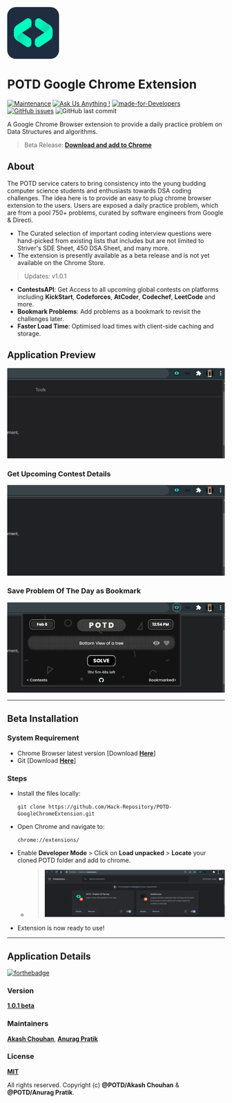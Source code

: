 <img src="./assets/POTD_logo_128.png" width='120px' style="border-radius:20px">

# POTD Google Chrome Extension
[![Maintenance](https://img.shields.io/badge/Maintained%3F-Yes-8ebb9c.svg)](https://github.com/Hack-Repository/POTD-GoogleChromeExtension "Repo Maintained")
[![Ask Us Anything !](https://img.shields.io/badge/Ask%20Us-Anything-1abc9c.svg)](https://github.com/Hack-Repository/ "github.com/Hack-Repository")
[![made-for-Developers](https://img.shields.io/badge/Made%20for-Developers-426658.svg)](https://github.com/Hack-Repository/POTD-GoogleChromeExtension "POTD")
[![GitHub issues](https://img.shields.io/github/issues/Hack-Repository/POTD-GoogleChromeExtension.svg)](https://github.com/Hack-Repository/POTD-GoogleChromeExtension/issues) ![GitHub last commit](https://img.shields.io/github/last-commit/Hack-Repository/POTD-GoogleChromeExtension.svg)

A Google Chrome Browser extension to provide a daily practice problem on Data Structures and algorithms.

> Beta Release: **[Download and add to Chrome](https://github.com/Hack-Repository/POTD-UI/blob/main/README.md#Beta-Installation "Download from Github")**

## About 
The POTD service caters to bring consistency into the young budding
computer science students and enthusiasts towards DSA coding
challenges. The idea here is to provide an easy to plug chrome browser
extension to the users. Users are exposed a daily practice problem, which are from a pool
750+ problems, curated by software engineers from Google & Directi.

* The Curated selection of important coding interview questions were hand-picked from existing lists that includes but are not limited to Striver's SDE Sheet, 450 DSA Sheet, and many more.
* The extension is presently available as a beta release and is not yet available on the Chrome Store.
> Updates: v1.0.1
* **ContestsAPI**: Get Access to all upcoming global contests on platforms including **KickStart**, **Codeforces**, **AtCoder**, **Codechef**, **LeetCode** and more.
* **Bookmark Problems**: Add problems as a bookmark to revisit the challenges later.
* **Faster Load Time**: Optimised load times with client-side caching and storage. 

## Application Preview

![POTD Extension](./assets/ui_potd_1.0.1.gif)

### **Get Upcoming Contest Details**
![POTD ContestsAPI](./assets/ui_contestsapi_1.0.1.gif)

### **Save Problem Of The Day as Bookmark**
![POTD Bookmark](./assets/ui_bokkmark_1.0.1.gif)

---
## Beta Installation
### System Requirement
   * Chrome Browser latest version [Download **[Here](https://www.google.com/chrome/?brand=CHBD&gclid=Cj0KCQiAuvOPBhDXARIsAKzLQ8GZY_WmaEIgK6cagEdWIdNzxyVbGzhwAREeMNvw3CuYuskT3SQEWaQaAgh-EALw_wcB&gclsrc=aw.ds "Chrome Browser")**]
   * Git [Download **[Here](https://git-scm.com/ "Git")**]
### Steps
* Install the files locally:
  ```
  git clone https://github.com/Hack-Repository/POTD-GoogleChromeExtension.git  
  ```
* Open Chrome and navigate to:
  ```
  chrome://extensions/
  ```
* Enable **Developer Mode** > Click on **Load unpacked** > **Locate** your cloned POTD folder and add to chrome.
  * > ![Setup Developer Mode in Chrome](./assets/Setup_1.gif)
* Extension is now ready to use!   

---
## Application Details
[![forthebadge](https://forthebadge.com/images/badges/cc-0.svg)](https://github.com/Hack-Repository/POTD-GoogleChromeExtension) 


### Version
**[1.0.1 beta](https://github.com/Hack-Repository/POTD-GoogleChromeExtension "POTD CLient Version")**

### Maintainers
**[Akash Chouhan](https://github.com/akashchouhan16 "akashchouhan16")**,
**[Anurag Pratik](https://github.com/anurag-pratik "anurag-pratik")**

### License
**[MIT](https://github.com/Hack-Repository/POTD-GoogleChromeExtension/blob/main/LICENSE "License")**

All rights reserved. Copyright (c) **@POTD/Akash Chouhan** & **@POTD/Anurag Pratik**.